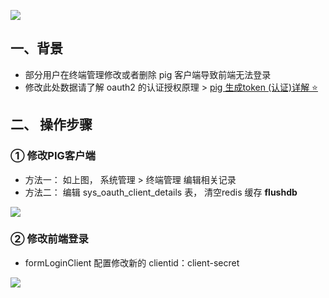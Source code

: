 ![](https://cdn.nlark.com/yuque/0/2023/png/283679/1674884677062-aab822c8-f238-4ec0-bdca-1fc7223a8f3b.png)

## 一、背景
+ 部分用户在终端管理修改或者删除 pig 客户端导致前端无法登录
+ 修改此处数据请了解 oauth2 的认证授权原理 > [pig 生成token (认证)详解 ⭐️](https://www.yuque.com/pig4cloud/pig/dqnyuc)

## 二、 操作步骤
### ① 修改PIG客户端
+ 方法一： 如上图， 系统管理 > 终端管理 编辑相关记录
+ 方法二： 编辑 sys_oauth_client_details 表， 清空redis  缓存 **flushdb**

![](https://minio.pigx.vip/oss/202301/1674885052.png)

### ② 修改前端登录
+ formLoginClient 配置修改新的 clientid：client-secret

![](https://minio.pigx.vip/oss/202301/1674885285.png)

### 
